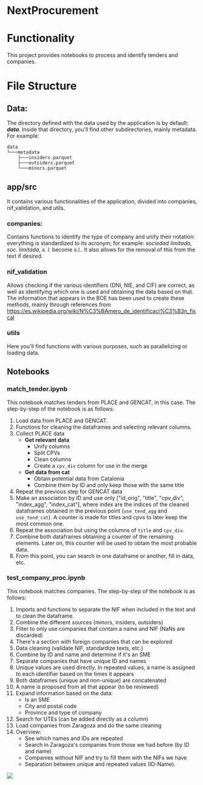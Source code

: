 # NextProcurement

# Functionality
This project provides notebooks to process and identify tenders and companies.

# File Structure
## Data:
The directory defined with the data used by the application is by default: **_data_**. Inside that directory, you'll find other subdirectories, mainly metadata. For example:
```
data
└───metadata
    ├───insiders.parquet
    ├───outsiders.parquet
    └───minors.parquet
```
## app/src
It contains various functionalities of the application, divided into companies, nif_validation, and utils.

### companies:
Contains functions to identify the type of company and unify their notation: everything is standardized to its acronym; for example: *sociedad limitada*, *soc. limitada*, *s. l.* become *s.l.*. It also allows for the removal of this from the text if desired.

### nif_validation
Allows checking if the various identifiers (DNI, NIE, and CIF) are correct, as well as identifying which one is used and obtaining the data based on that.\
The information that appears in the BOE has been used to create these methods, mainly through references from https://es.wikipedia.org/wiki/N%C3%BAmero_de_identificaci%C3%B3n_fiscal

### utils
Here you'll find functions with various purposes, such as parallelizing or loading data.

## Notebooks
### match_tender.ipynb
This notebook matches tenders from PLACE and GENCAT, in this case. The step-by-step of the notebook is as follows:
1. Load data from PLACE and GENCAT.
2. Functions for cleaning the dataframes and selecting relevant columns.
3. Collect PLACE data
    - **Get relevant data**
        - Unify columns
        - Split CPVs
        - Clean columns
        - Create a `cpv_div` column for use in the merge
    - **Get data from cat**
        - Obtain potential data from Catalonia
        - Combine them by ID and only keep those with the same title
4. Repeat the previous step for GENCAT data
5. Make an association by ID and use only ["id_orig", "title", "cpv_div", "index_agg", "index_cat"], where index are the indices of the cleaned dataframes obtained in the previous point (`use_tend_agg` and `use_tend_cat`). A counter is made for titles and cpvs to later keep the most common one.
6. Repeat the association but using the columns of `title` and `cpv_div`.
7. Combine both dataframes obtaining a counter of the remaining elements. Later on, this counter will be used to obtain the most probable data.
8. From this point, you can search in one dataframe or another, fill in data, etc.

### test_company_proc.ipynb
This notebook matches companies. The step-by-step of the notebook is as follows:
1. Imports and functions to separate the NIF when included in the text and to clean the dataframe.
2. Combine the different sources (minors, insiders, outsiders)
3. Filter to only use companies that contain a name and NIF (NaNs are discarded)
4. There's a section with foreign companies that can be explored
5. Data cleaning (validate NIF, standardize texts, etc.)
6. Combine by ID and name and determine if it's an SME
7. Separate companies that have unique ID and names
8. Unique values are used directly. In repeated values, a name is assigned to each identifier based on the times it appears
9. Both dataframes (unique and non-unique) are concatenated
10. A name is proposed from all that appear (to be reviewed)
11. Expand information based on the data:
    - Is an SME
    - City and postal code
    - Province and type of company
12. Search for UTEs (can be added directly as a column)
13. Load companies from Zaragoza and do the same cleaning
14. Overview:
    - See which names and IDs are repeated
    - Search in Zaragoza's companies from those we had before (by ID and name)
    - Companies without NIF and try to fill them with the NIFs we have
    - Separation between unique and repeated values (ID-Name).


[![](https://img.shields.io/badge/lang-en-red)](README.en.md)
